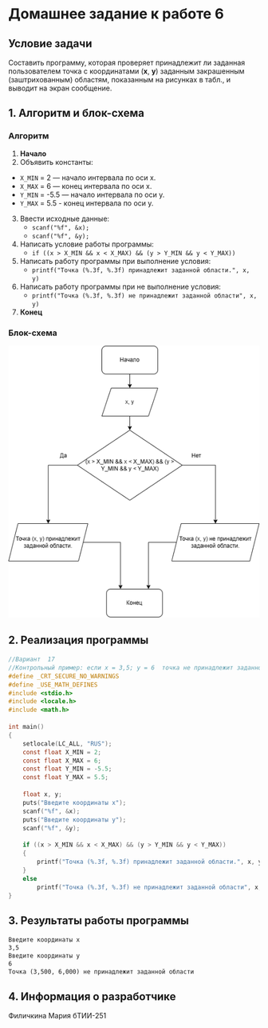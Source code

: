 # Домашнее задание к работе 6

## Условие задачи
Составить программу, которая проверяет принадлежит ли заданная пользователем точка с
координатами (**х**, **у**) заданным закрашенным (заштрихованным) областям, показанным на рисунках
в табл., и выводит на экран сообщение.

## 1. Алгоритм и блок-схема

### Алгоритм
1. **Начало**
2.  Объявить константы:
   - `X_MIN` = 2 — начало интервала по оси x.
   - `X_MAX` = 6 — конец интервала по оси x.
   - `Y_MIN` = -5.5 — начало интервала по оси y.
   - `Y_MAX` = 5.5 - конец интервала по оси y.
3. Ввести исходные данные:
   - `scanf("%f", &x);`
   - `scanf("%f", &y);`
4. Написать условие работы программы:
   - `if ((x > X_MIN && x < X_MAX) && (y > Y_MIN && y < Y_MAX))`
5. Написать работу программы при выполнение условия:
   - `printf("Точка (%.3f, %.3f) принадлежит заданной области.", x, y)`
6. Написать работу программы при не выполнение условия:
   - `printf("Точка (%.3f, %.3f) не принадлежит заданной области", x, y)`
7. **Конец**

### Блок-схема
![Блок-схема алгоритма](https://github.com/marfilich/Homework/blob/main/homework_Lb6/лабораторная6.png?raw=true) 

## 2. Реализация программы
```C
//Вариант  17
//Контрольный пример: если х = 3,5; у = 6  точка не принадлежит заданной области
#define _CRT_SECURE_NO_WARNINGS
#define _USE_MATH_DEFINES
#include <stdio.h>
#include <locale.h>
#include <math.h>

int main()
{
	setlocale(LC_ALL, "RUS");
	const float X_MIN = 2;
	const float X_MAX = 6;
	const float Y_MIN = -5.5;
	const float Y_MAX = 5.5;

	float x, y;
	puts("Введите координаты x");
	scanf("%f", &x);
	puts("Введите координаты y");
	scanf("%f", &y);
	
	if ((x > X_MIN && x < X_MAX) && (y > Y_MIN && y < Y_MAX))
	{
		printf("Точка (%.3f, %.3f) принадлежит заданной области.", x, y);
	}
	else
		printf("Точка (%.3f, %.3f) не принадлежит заданной области", x, y);
}
```

## 3. Результаты работы программы
```
Введите координаты x
3,5
Введите координаты y
6
Точка (3,500, 6,000) не принадлежит заданной области
```
## 4. Информация о разработчике

Филичкина Мария бТИИ-251
